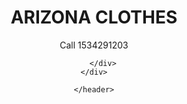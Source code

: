 
<!DOCTYPE html>
<html lang="es">
<head>
    <meta charset="UTF-8">
    <title>Tienda Online</title>
    <meta http-equiv="X-UA-Compatible" content="IE=edge">
    <meta name="viewport" content="width=device-width, initial-scale=1.0,
     maximum-scale=1.0, minimun-scale=1.0">
    <title>Document</title>
</head>
<body>
    <header class="main-header">
        <div Class="container">
            <h1 Class="main-header__title"> ARIZONA CLOTHES</h1>
        <div Class="main-header__container">
            <span Class="main-header__txt"Need Help</span>
        <p Class="main-header__txt">Call 1534291203</p>
            </div>
        <div Class="main-header__container"></div>

        </div>
    </div>

        </header>    
</body>
</html>

